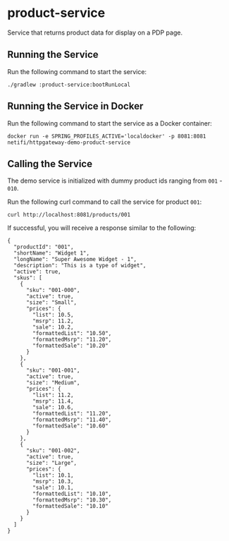 # product-service
Service that returns product data for display on a PDP page.

## Running the Service
Run the following command to start the service:

    ./gradlew :product-service:bootRunLocal

## Running the Service in Docker
Run the following command to start the service as a Docker container:

    docker run -e SPRING_PROFILES_ACTIVE='localdocker' -p 8081:8081 netifi/httpgateway-demo-product-service
    
## Calling the Service
The demo service is initialized with dummy product ids ranging from `001` - `010`.

Run the following curl command to call the service for product `001`:

    curl http://localhost:8081/products/001

If successful, you will receive a response similar to the following:
    
    {
      "productId": "001",
      "shortName": "Widget 1",
      "longName": "Super Awesome Widget - 1",
      "description": "This is a type of widget",
      "active": true,
      "skus": [
        {
          "sku": "001-000",
          "active": true,
          "size": "Small",
          "prices": {
            "list": 10.5,
            "msrp": 11.2,
            "sale": 10.2,
            "formattedList": "10.50",
            "formattedMsrp": "11.20",
            "formattedSale": "10.20"
          }
        },
        {
          "sku": "001-001",
          "active": true,
          "size": "Medium",
          "prices": {
            "list": 11.2,
            "msrp": 11.4,
            "sale": 10.6,
            "formattedList": "11.20",
            "formattedMsrp": "11.40",
            "formattedSale": "10.60"
          }
        },
        {
          "sku": "001-002",
          "active": true,
          "size": "Large",
          "prices": {
            "list": 10.1,
            "msrp": 10.3,
            "sale": 10.1,
            "formattedList": "10.10",
            "formattedMsrp": "10.30",
            "formattedSale": "10.10"
          }
        }
      ]
    }